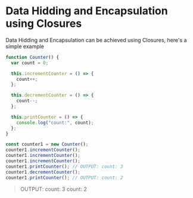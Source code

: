 # Data Hidding and Encapsulation using Closures

Data Hidding and Encapsulation can be achieved using Closures, here's a simple example

```javascript
function Counter() {
  var count = 0;

  this.incrementCounter = () => {
    count++;
  };

  this.decrementCounter = () => {
    count--;
  };

  this.printCounter = () => {
    console.log("count:", count);
  };
}

const counter1 = new Counter();
counter1.incrementCounter();
counter1.incrementCounter();
counter1.incrementCounter();
counter1.printCounter(); // OUTPUT: count: 3
counter1.decrementCounter();
counter1.printCounter(); // OUTPUT: count: 2
```

> OUTPUT:
> count: 3
> count: 2
